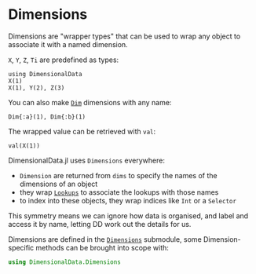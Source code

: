 # Dimensions

Dimensions are "wrapper types" that can be used to wrap any
object to associate it with a named dimension.

`X`, `Y`, `Z`, `Ti` are predefined as types:

```@ansi dimensions
using DimensionalData
X(1)
X(1), Y(2), Z(3)
```

You can also make [`Dim`](@ref) dimensions with any name:

```@ansi dimensions
Dim{:a}(1), Dim{:b}(1)
```

The wrapped value can be retrieved with `val`:

```@ansi dimensions
val(X(1))
```

DimensionalData.jl uses `Dimensions` everywhere:

- `Dimension` are returned from `dims` to specify the names of the dimensions of an object
- they wrap [`Lookups`](@ref) to associate the lookups with those names
- to index into these objects, they wrap indices like `Int` or a `Selector`

This symmetry means we can ignore how data is organised,
and label and access it by name, letting DD work out the details for us.

Dimensions are defined in the [`Dimensions`](@ref) submodule, some
Dimension-specific methods can be brought into scope with:

```julia
using DimensionalData.Dimensions
```
